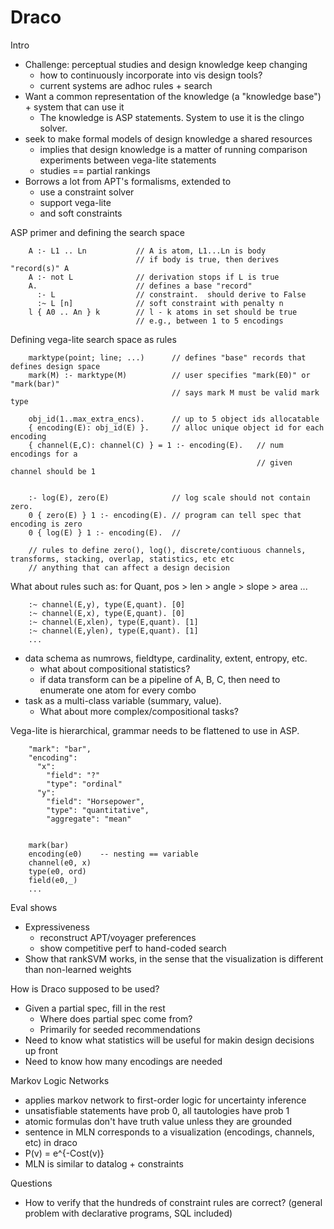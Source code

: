 # Draco

Intro

* Challenge: perceptual studies and design knowledge keep changing
  * how to continuously incorporate into vis design tools?
  * current systems are adhoc rules + search
* Want a common representation of the knowledge (a "knowledge base") + system that can use it
  * The knowledge is ASP statements.  System to use it is the clingo solver.  
* seek to make formal models of design knowledge a shared resources
  * implies that design knowledge is a matter of running comparison experiments between vega-lite statements
  * studies == partial rankings
* Borrows a lot from APT's formalisms, extended to 
  * use a constraint solver
  * support vega-lite
  * and soft constraints


ASP primer and defining the search space

        A :- L1 .. Ln           // A is atom, L1...Ln is body
                                // if body is true, then derives "record(s)" A
        A :- not L              // derivation stops if L is true
        A.                      // defines a base "record"
          :- L                  // constraint.  should derive to False
          :~ L [n]              // soft constraint with penalty n
        l { A0 .. An } k        // l - k atoms in set should be true
                                // e.g., between 1 to 5 encodings

Defining vega-lite search space as rules

        marktype(point; line; ...)      // defines "base" records that defines design space
        mark(M) :- marktype(M)          // user specifies "mark(E0)" or "mark(bar)"
                                        // says mark M must be valid mark type

        obj_id(1..max_extra_encs).      // up to 5 object ids allocatable
        { encoding(E): obj_id(E) }.     // alloc unique object id for each encoding
        { channel(E,C): channel(C) } = 1 :- encoding(E).   // num encodings for a 
                                                           // given channel should be 1


        :- log(E), zero(E)              // log scale should not contain zero.
        0 { zero(E) } 1 :- encoding(E). // program can tell spec that encoding is zero
        0 { log(E) } 1 :- encoding(E).  // 

        // rules to define zero(), log(), discrete/contiuous channels, transforms, stacking, overlap, statistics, etc etc
        // anything that can affect a design decision

What about rules such as: for Quant, pos > len > angle > slope > area ...

        :~ channel(E,y), type(E,quant). [0]
        :~ channel(E,x), type(E,quant). [0]
        :~ channel(E,xlen), type(E,quant). [1]
        :~ channel(E,ylen), type(E,quant). [1]
        ...


* data schema as numrows, fieldtype, cardinality, extent, entropy, etc.
  * what about compositional statistics? 
  * if data transform can be a pipeline of A, B, C, then need to enumerate one atom for every combo
* task as a multi-class variable (summary, value).  
  * What about more complex/compositional tasks?


Vega-lite is hierarchical, grammar needs to be flattened to use in ASP.  

        "mark": "bar",
        "encoding": 
          "x": 
            "field": "?"
            "type": "ordinal"
          "y":
            "field": "Horsepower", 
            "type": "quantitative",
            "aggregate": "mean"


        mark(bar)
        encoding(e0)    -- nesting == variable
        channel(e0, x)
        type(e0, ord)
        field(e0,_)
        ...


Eval shows

* Expressiveness
  * reconstruct APT/voyager preferences
  * show competitive perf to hand-coded search
* Show that rankSVM works, in the sense that the visualization is different than non-learned weights


How is Draco supposed to be used?

* Given a partial spec, fill in the rest
  * Where does partial spec come from?
  * Primarily for seeded recommendations
* Need to know what statistics will be useful for makin design decisions up front
* Need to know how many encodings are needed

Markov Logic Networks

* applies markov network to first-order logic for uncertainty inference
* unsatisfiable statements have prob 0, all tautologies have prob 1
* atomic formulas don't have truth value unless they are grounded
* sentence in MLN corresponds to a visualization (encodings, channels, etc) in draco
* P(v) = e^{-Cost(v)}
* MLN is similar to datalog + constraints

Questions

* How to verify that the hundreds of constraint rules are correct?
  (general problem with declarative programs, SQL included)